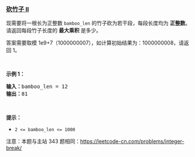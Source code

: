 ### [砍竹子 II](https://leetcode-cn.com/problems/jian-sheng-zi-ii-lcof)

<p>现需要将一根长为正整数 <code>bamboo_len</code> 的竹子砍为若干段，每段长度均为 <strong>正整数</strong>。请返回每段竹子长度的 <strong>最大乘积</strong> 是多少。</p>

<p>答案需要取模 1e9+7（1000000007），如计算初始结果为：1000000008，请返回 1。</p>

<p>&nbsp;</p>

<p><strong>示例 1：</strong></p>

<pre>
<strong>输入：</strong>bamboo_len = 12
<strong>输出：</strong>81
</pre>

<p>&nbsp;</p>

<p><strong>提示：</strong></p>

<ul>
	<li><code>2 &lt;= bamboo_len &lt;= 1000</code></li>
</ul>

<p>注意：本题与主站 343 题相同：<a href="https://leetcode-cn.com/problems/integer-break/">https://leetcode-cn.com/problems/integer-break/</a></p>

<p>&nbsp;</p>
